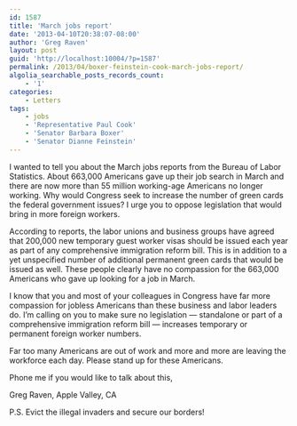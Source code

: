 ```yaml
---
id: 1587
title: 'March jobs report'
date: '2013-04-10T20:38:07-08:00'
author: 'Greg Raven'
layout: post
guid: 'http://localhost:10004/?p=1587'
permalink: /2013/04/boxer-feinstein-cook-march-jobs-report/
algolia_searchable_posts_records_count:
    - '1'
categories:
    - Letters
tags:
    - jobs
    - 'Representative Paul Cook'
    - 'Senator Barbara Boxer'
    - 'Senator Dianne Feinstein'
---
```


I wanted to tell you about the March jobs reports from the Bureau of Labor Statistics. About 663,000 Americans gave up their job search in March and there are now more than 55 million working-age Americans no longer working. Why would Congress seek to increase the number of green cards the federal government issues? I urge you to oppose legislation that would bring in more foreign workers.  
  
According to reports, the labor unions and business groups have agreed that 200,000 new temporary guest worker visas should be issued each year as part of any comprehensive immigration reform bill. This is in addition to a yet unspecified number of additional permanent green cards that would be issued as well. These people clearly have no compassion for the 663,000 Americans who gave up looking for a job in March.

I know that you and most of your colleagues in Congress have far more compassion for jobless Americans than these business and labor leaders do. I’m calling on you to make sure no legislation — standalone or part of a comprehensive immigration reform bill — increases temporary or permanent foreign worker numbers.

Far too many Americans are out of work and more and more are leaving the workforce each day. Please stand up for these Americans.

Phone me if you would like to talk about this,

Greg Raven, Apple Valley, CA

P.S. Evict the illegal invaders and secure our borders!